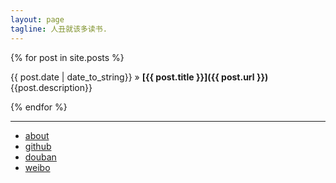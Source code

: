 ```yaml
---
layout: page
tagline: 人丑就该多读书.
---
```


{% for post in site.posts %}

{{ post.date | date_to_string}} 
» 
**[{{ post.title }}]({{ post.url }})** 
&nbsp; 
{{post.description}}

{% endfor %}

---

- [about](http://about.me/dinghim)
- [github](http://github.com/dinghim)
- [douban](http://www.douban.com/people/uglyfly/)
- [weibo](http://weibo.com/uglyfly/)
